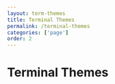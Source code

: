 ```yaml
---
layout: term-themes
title: Terminal Themes
permalink: /terminal-themes
categories: ['page']
order: 2
---
```


# Terminal Themes

